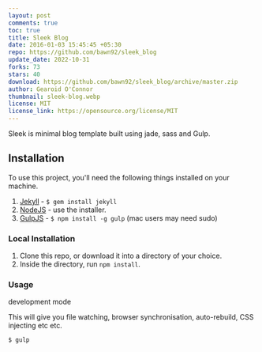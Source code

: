 ```yaml
---
layout: post
comments: true
toc: true
title: Sleek Blog
date: 2016-01-03 15:45:45 +05:30
repo: https://github.com/bawn92/sleek_blog
update_date: 2022-10-31
forks: 73
stars: 40
download: https://github.com/bawn92/sleek_blog/archive/master.zip
author: Gearoid O'Connor
thumbnail: sleek-blog.webp
license: MIT
license_link: https://opensource.org/license/MIT
---
```


Sleek is minimal blog template built using jade, sass and Gulp.

## Installation

To use this project, you'll need the following things installed on your machine.

1. [Jekyll](https://jekyllrb.com/) - `$ gem install jekyll`
2. [NodeJS](https://nodejs.org) - use the installer.
3. [GulpJS](https://github.com/gulpjs/gulp) - `$ npm install -g gulp` (mac users may need sudo)

### Local Installation

1. Clone this repo, or download it into a directory of your choice.
2. Inside the directory, run `npm install`.

### Usage

development mode

This will give you file watching, browser synchronisation, auto-rebuild, CSS injecting etc etc.

`$ gulp`
